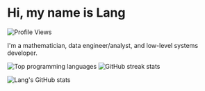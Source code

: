 # Hi, my name is Lang

![Profile Views](https://komarev.com/ghpvc/?username=langliuucsb&label=Profile%20views&color=0e75b6&style=flat)

I'm a mathematician,
data engineer/analyst, and
low-level systems developer.

![Top programming languages](https://github-readme-stats.vercel.app/api/top-langs/?username=langliuucsb&layout=compact&theme=highcontrast)
![GitHub streak stats](https://github-readme-streak-stats.herokuapp.com/?user=langliuucsb&theme=highcontrast)

![Lang's GitHub stats](https://github-readme-stats.vercel.app/api?username=langliuucsb&show_icons=true&theme=highcontrast)
